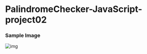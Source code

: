 # PalindromeChecker-JavaScript-project02 



### Sample Image

![img](https://github.com/Akram-Mondal/PalindromeChecker--JavaScript-project02-/assets/110484350/830c59d2-7657-4e4d-9e8c-2b0e2c9609f8)

